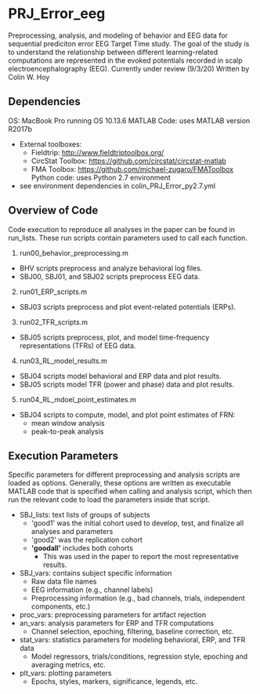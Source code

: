 # PRJ_Error_eeg
Preprocessing, analysis, and modeling of behavior and EEG data for sequential prediciton error EEG Target Time study.
The goal of the study is to understand the relationship between different learning-related computations
are represented in the evoked potentials recorded in scalp electroencephalography (EEG).
Currently under review (9/3/20)
Written by Colin W. Hoy

## Dependencies
OS: MacBook Pro running OS 10.13.6
MATLAB Code: uses MATLAB version R2017b
  - External toolboxes:
    - Fieldtrip: <http://www.fieldtriptoolbox.org/>
    - CircStat Toolbox: <https://github.com/circstat/circstat-matlab>
    - FMA Toolbox: <https://github.com/michael-zugaro/FMAToolbox>
Python code: uses Python 2.7 environment
  - see environment dependencies in colin_PRJ_Error_py2.7.yml

## Overview of Code
Code execution to reproduce all analyses in the paper can be found in run_lists.
These run scripts contain parameters used to call each function.
1. run00_behavior_preprocessing.m
  - BHV scripts preprocess and analyze behavioral log files.
  - SBJ00, SBJ01, and SBJ02 scripts preprocess EEG data.
2. run01_ERP_scripts.m
  - SBJ03 scripts preprocess and plot event-related potentials (ERPs).
3. run02_TFR_scripts.m
  - SBJ05 scripts preprocess, plot, and model time-frequency representations (TFRs) of EEG data.
4. run03_RL_model_results.m
  - SBJ04 scripts model behavioral and ERP data and plot results.
  - SBJ05 scripts model TFR (power and phase) data and plot results.
5. run04_RL_mdoel_point_estimates.m
  - SBJ04 scripts to compute, model, and plot point estimates of FRN:
    - mean window analysis
    - peak-to-peak analysis

## Execution Parameters
Specific parameters for different preprocessing and analysis scripts are loaded as options.
Generally, these options are written as executable MATLAB code that is specified when calling
and analysis script, which then run the relevant code to load the parameters inside that script.

- SBJ_lists: text lists of groups of subjects
  - 'good1' was the initial cohort used to develop, test, and finalize all analyses and parameters
  - 'good2' was the replication cohort
  - **'goodall'** includes both cohorts
    - This was used in the paper to report the most representative results.
- SBJ_vars: contains subject specific information
  - Raw data file names
  - EEG information (e.g., channel labels)
  - Preprocessing information (e.g., bad channels, trials, independent components, etc.)
- proc_vars: preprocessing parameters for artifact rejection
- an_vars: analysis parameters for ERP and TFR computations
  - Channel selection, epoching, filtering, baseline correction, etc.
- stat_vars: statistics parameters for modeling behavioral, ERP, and TFR data
  - Model regressors, trials/conditions, regression style, epoching and averaging metrics, etc.
- plt_vars: plotting parameters
  - Epochs, styles, markers, significance, legends, etc.
